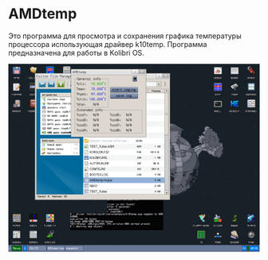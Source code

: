 # AMDtemp
Это программа для просмотра и сохранения графика температуры процессора использующая драйвер k10temp. Программа предназначена для работы в Kolibri OS.

![foto](SCR_razmetka11.png)
